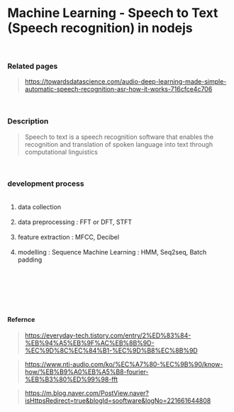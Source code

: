 # Machine Learning - Speech to Text (Speech recognition) in nodejs

<br>

### Related pages

> https://towardsdatascience.com/audio-deep-learning-made-simple-automatic-speech-recognition-asr-how-it-works-716cfce4c706

<br>

### Description

> Speech to text is a speech recognition software that enables the recognition and translation of spoken language into text through computational linguistics

<br>

### development process

<ol><br>
<li>data collection</li><br>
<li>data preprocessing : FFT or DFT, STFT</li><br>
<li>feature extraction : MFCC, Decibel</li><br>
<li>modelling : Sequence Machine Learning : HMM, Seq2seq, Batch padding</li><br>
</ol><br>
<br>

<br>
<br>

#### Refernce

> https://everyday-tech.tistory.com/entry/2%ED%83%84-%EB%94%A5%EB%9F%AC%EB%8B%9D-%EC%9D%8C%EC%84%B1-%EC%9D%B8%EC%8B%9D

> https://www.nti-audio.com/ko/%EC%A7%80-%EC%9B%90/know-how/%EB%B9%A0%EB%A5%B8-fourier-%EB%B3%80%ED%99%98-fft

> https://m.blog.naver.com/PostView.naver?isHttpsRedirect=true&blogId=sooftware&logNo=221661644808
